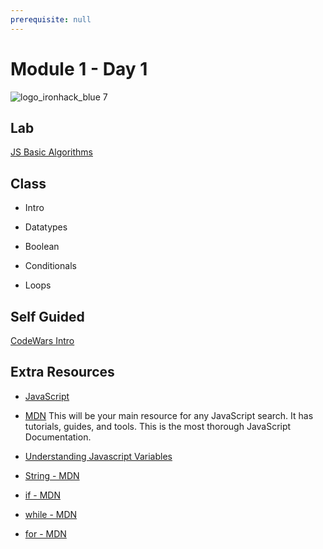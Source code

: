 ```yaml
---
prerequisite: null
---
```


# Module 1 - Day 1

![logo_ironhack_blue 7](https://user-images.githubusercontent.com/23629340/40541063-a07a0a8a-601a-11e8-91b5-2f13e4e6b441.png)

## Lab

[JS Basic Algorithms](https://github.com/ironhack-labs/lab-javascript-basic-algorithms)

## Class

- Intro
- Datatypes

- Boolean

- Conditionals

- Loops

## Self Guided

[CodeWars Intro](https://my.ironhack.com/lms/courses/course-v1:IRONHACK+WDFT52+202105_BCN/modules/ironhack-course-chapter_1/units/ironhack-course-chapter_1-sequential_2-vertical_6)

## Extra Resources

- [JavaScript](https://en.wikipedia.org/wiki/JavaScript)

- [MDN](https://developer.mozilla.org/en-US/docs/Web/JavaScript) This will be your main resource for any JavaScript search. It has tutorials, guides, and tools. This is the most thorough JavaScript Documentation.

- [Understanding Javascript Variables](https://developer.mozilla.org/en-US/docs/Learn/JavaScript/First_steps/Variables)

- [String - MDN](https://developer.mozilla.org/en-US/docs/Web/JavaScript/Reference/Global_Objects/String)

- [if - MDN](https://developer.mozilla.org/en-US/docs/Web/JavaScript/Reference/Statements/if...else)

- [while - MDN](https://developer.mozilla.org/en-US/docs/Web/JavaScript/Reference/Statements/while)

- [for - MDN](https://developer.mozilla.org/en-US/docs/Web/JavaScript/Reference/Statements/for)
